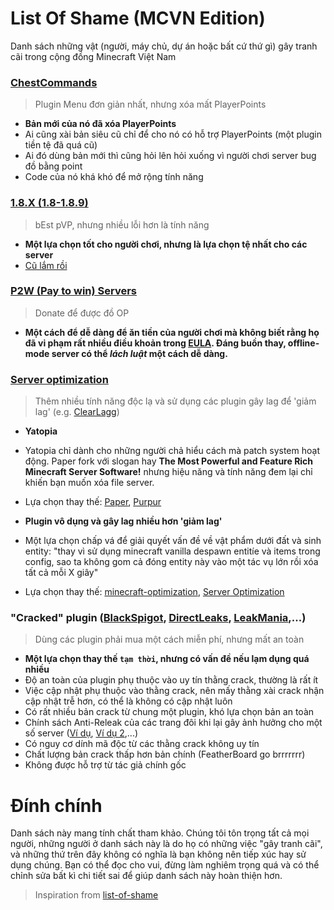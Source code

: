 # List Of Shame (MCVN Edition)
Danh sách những vật (người, máy chủ, dự án hoặc bất cứ thứ gì) gây tranh cãi trong cộng đồng Minecraft Việt Nam

### [ChestCommands](https://dev.bukkit.org/projects/chest-commands)
> Plugin Menu đơn giản nhất, nhưng xóa mất PlayerPoints

* **Bản mới của nó đã xóa PlayerPoints**
* Ai cũng xài bản siêu cũ chỉ để cho nó có hỗ trợ PlayerPoints (một plugin tiền tệ đã quá cũ)
* Ai đó dùng bản mới thì cũng hỏi lên hỏi xuống vì người chơi server bug đồ bằng point
* Code của nó khá khó để mở rộng tính năng

### [1.8.X (1.8-1.8.9)](https://minecraft.fandom.com/wiki/Java_Edition_1.8)
> bEst pVP, nhưng nhiều lỗi hơn là tính năng

* **Một lựa chọn tốt cho người chơi, nhưng là lựa chọn tệ nhất cho các server**
* [Cũ lắm rồi](https://howoldisminecraft188.today/)

### [P2W (Pay to win) Servers](https://minecraft-mp.com/country/vietnam/)
> Donate để được đồ OP

* **Một cách để dễ dàng để ăn tiền của người chơi mà không biết rằng họ đã vi phạm rất nhiều điều khoản trong [EULA](https://account.mojang.com/documents/minecraft_eula). Đáng buồn thay, offline-mode server có thể *lách luật* một cách dễ dàng.**

### [Server optimization](https://minecraftvn.net/tut-tps.t32218/)
> Thêm nhiều tính năng độc lạ và sử dụng các plugin gây lag để 'giảm lag' (e.g. [ClearLagg](https://dev.bukkit.org/projects/clearlagg))

* **Yatopia**
* Yatopia chỉ dành cho những người chả hiểu cách mà patch system hoạt động. Paper fork với slogan hay **The Most Powerful and Feature Rich Minecraft Server Software!** nhưng hiệu năng và tính năng đem lại chỉ khiến bạn muốn xóa file server.
* Lựa chọn thay thế: [Paper](https://papermc.io/), [Purpur](https://purpur.pl3x.net/)

* **Plugin vô dụng và gây lag nhiều hơn 'giảm lag'**
* Một lựa chọn chấp vá để giải quyết vấn đề về vật phẩm dưới đất và sinh entity: "thay vì sử dụng minecraft vanilla despawn entitíe và items trong config, sao ta không gom cả đóng entity này vào một tác vụ lớn rồi xóa tất cả mỗi X giây"
* Lựa chọn thay thế: [minecraft-optimization](https://github.com/YouHaveTrouble/minecraft-optimization), [Server Optimization](https://www.spigotmc.org/threads/283181/)

### "Cracked" plugin ([BlackSpigot](https://blackspigot.com/), [DirectLeaks](https://directleaks.net/), [LeakMania](https://leakmania.co/),...)
> Dùng các plugin phải mua một cách miễn phí, nhưng mất an toàn

* **Một lựa chọn thay thế `tạm thời`, nhưng có vấn đề nếu lạm dụng quá nhiều**
* Độ an toàn của plugin phụ thuộc vào uy tín thằng crack, thường là rất ít
* Việc cập nhật phụ thuộc vào thằng crack, nên mấy thằng xài crack nhận cập nhật trễ hơn, có thể là không có cập nhật luôn
* Có rất nhiều bản crack từ chung một plugin, khó lựa chọn bản an toàn
* Chính sách Anti-Releak của các trang đôi khi lại gây ảnh hưởng cho một số server ([Ví dụ](https://minecraftvn.net/sao-e-e-mo-sv-thi-bi-the-nay-ai-bt-giup-e-vs-a.t30637/), [Ví dụ 2](https://minecraftvn.net/the-file-is-damaged-please-re-download-the-file-and-check-again.t30496/),...)
* Có nguy cơ dính mã độc từ các thằng crack không uy tín
* Chất lượng bản crack thấp hơn bản chính (FeatherBoard go brrrrrrr)
* Không được hỗ trợ từ tác giả chính gốc

# Đính chính
Danh sách này mang tính chất tham khảo. Chúng tôi tôn trọng tất cả mọi người, những người ở danh sách này là do họ có những việc "gây tranh cãi", và những thứ trên đây không có nghĩa là bạn không nên tiếp xúc hay sử dụng chúng. Bạn có thể đọc cho vui, đừng làm nghiêm trọng quá và có thể chỉnh sửa bất kì chi tiết sai để giúp danh sách này hoàn thiện hơn.

> Inspiration from [list-of-shame](https://github.com/KennyTV/list-of-shame)

